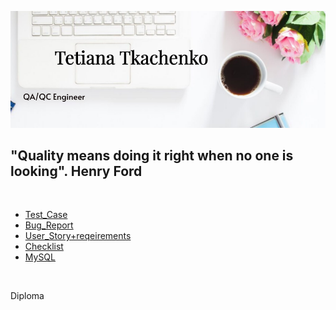 ![Header](https://github.com/TetianaTkachenko-qa/TetianaTkachenko-qa/blob/main/assets/%D0%9E%D0%B1%D0%BA%D0%BB%D0%B0%D0%B4%D0%B8%D0%BD%D0%BA%D0%B0%20851x315%20%D0%BF.png)

## "Quality means doing it right when no one is looking".             Henry Ford

<br />

<!-- BLOG-POST-LIST:START -->
<!-- BLOG-POST-LIST:END -->

- [Test_Case](https://github.com/TetianaTkachenko-qa/Test_Case.git)
- [Bug_Report](https://github.com/TetianaTkachenko-qa/Bug_Report.git)
- [User_Story+reqeirements](https://github.com/TetianaTkachenko-qa/User_Story-reqeirements.git)
- [Checklist](https://github.com/TetianaTkachenko-qa/Checklist.git)
- [MySQL](https://github.com/TetianaTkachenko-qa/MySQL.git)

<br /> 

Diploma
